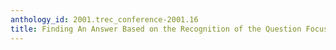 ```yaml
---
anthology_id: 2001.trec_conference-2001.16
title: Finding An Answer Based on the Recognition of the Question Focus
---
```


